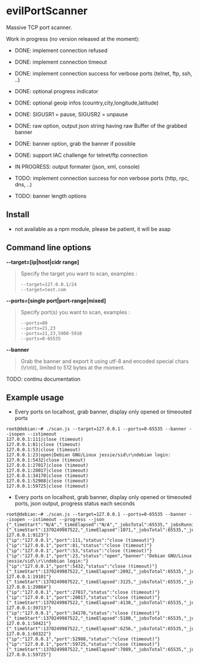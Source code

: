 evilPortScanner
===============

Massive TCP port scanner.

Work in progress (no version released at the moment):

* DONE: implement connection refused
* DONE: implement connection timeout
* DONE: implement connection success for verbose ports (telnet, ftp, ssh, ..)
* DONE: optional progress indicator
* DONE: optional geoip infos (country,city,longitude,latitude)
* DONE: SIGUSR1 = pause, SIGUSR2 = unpause
* DONE: raw option, output json string having raw Buffer of the grabbed banner
* DONE: banner option, grab the banner if possible
* DONE: support IAC challenge for telnet/ftp connection

* IN PROGRESS: output formater (json, xml, console)

* TODO: implement connection success for non verbose ports (http, rpc, dns, ..)
* TODO: banner length options

Install
-------

* not available as a npm module, please be patient, it will be asap


Command line options
-------
**--target=[ip|host|cidr range]**
>Specify the target you want to scan, examples :
>```
>--target=127.0.0.1/24 
>--target=test.com
>```

**--ports=[single port|port-range|mixed]**
>Specify port(s) you want to scan, examples :
>```
>--ports=80
>--ports=21,23
>--ports=21,23,5900-5910
>--ports=0-65535
>```

**--banner**
>Grab the banner and export it using utf-8 and encoded special chars (\r\n\t), limited to 512 bytes at the moment. 

TODO: continu documentation


Example usage
----------------

* Every ports on localhost, grab banner, display only opened or timeouted ports
```
root@debian:~# ./scan.js --target=127.0.0.1 --ports=0-65535 --banner --isopen --istimeout
127.0.0.1:111|close (timeout)
127.0.0.1:81|close (timeout)
127.0.0.1:53|close (timeout)
127.0.0.1:23|open|Debian GNU/Linux jessie/sid\r\ndebian login:
127.0.0.1:5432|close (timeout)
127.0.0.1:27017|close (timeout)
127.0.0.1:28017|close (timeout)
127.0.0.1:34170|close (timeout)
127.0.0.1:52988|close (timeout)
127.0.0.1:59725|close (timeout)
```

* Every ports on localhost, grab banner, display only opened or timeouted ports, json output, progress status each seconds
```
root@debian:~# ./scan.js --target=127.0.0.1 --ports=0-65535 --banner --isopen --istimeout --progress --json
{"_timeStart":"N/A","_timeElapsed":"N/A","_jobsTotal":65535,"_jobsRunning":0,"_jobsDone":0,"_progress":0,"_concurrency":800,"_status":"Starting","_message":"Starting"}
{"_timeStart":1370249987522,"_timeElapsed":1071,"_jobsTotal":65535,"_jobsRunning":800,"_jobsDone":9864,"_progress":15,"_concurrency":800,"_status":"Running","_message":"Scanned 127.0.0.1:9123"}
{"ip":"127.0.0.1","port":111,"status":"close (timeout)"}
{"ip":"127.0.0.1","port":81,"status":"close (timeout)"}
{"ip":"127.0.0.1","port":53,"status":"close (timeout)"}
{"ip":"127.0.0.1","port":23,"status":"open","banner":"Debian GNU/Linux jessie/sid\\r\\ndebian login:"}
{"ip":"127.0.0.1","port":5432,"status":"close (timeout)"}
{"_timeStart":1370249987522,"_timeElapsed":2092,"_jobsTotal":65535,"_jobsRunning":800,"_jobsDone":19851,"_progress":30,"_concurrency":800,"_status":"Running","_message":"Scanned 127.0.0.1:19101"}
{"_timeStart":1370249987522,"_timeElapsed":3125,"_jobsTotal":65535,"_jobsRunning":800,"_jobsDone":30535,"_progress":46,"_concurrency":800,"_status":"Running","_message":"Scanned 127.0.0.1:29804"}
{"ip":"127.0.0.1","port":27017,"status":"close (timeout)"}
{"ip":"127.0.0.1","port":28017,"status":"close (timeout)"}
{"_timeStart":1370249987522,"_timeElapsed":4130,"_jobsTotal":65535,"_jobsRunning":800,"_jobsDone":40467,"_progress":61,"_concurrency":800,"_status":"Running","_message":"Scanned 127.0.0.1:39713"}
{"ip":"127.0.0.1","port":34170,"status":"close (timeout)"}
{"_timeStart":1370249987522,"_timeElapsed":5180,"_jobsTotal":65535,"_jobsRunning":800,"_jobsDone":51215,"_progress":78,"_concurrency":800,"_status":"Running","_message":"Scanned 127.0.0.1:50421"}
{"_timeStart":1370249987522,"_timeElapsed":6256,"_jobsTotal":65535,"_jobsRunning":800,"_jobsDone":61103,"_progress":93,"_concurrency":800,"_status":"Running","_message":"Scanned 127.0.0.1:60322"}
{"ip":"127.0.0.1","port":52988,"status":"close (timeout)"}
{"ip":"127.0.0.1","port":59725,"status":"close (timeout)"}
{"_timeStart":1370249987522,"_timeElapsed":7089,"_jobsTotal":65535,"_jobsRunning":0,"_jobsDone":65535,"_progress":100,"_concurrency":800,"_status":"Finished","_message":"Scanned 127.0.0.1:59725"}
```
